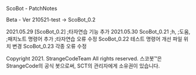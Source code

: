 ScoBot - PatchNotes

Beta - Ver 210521-test -> ScoBot_0.2

2021.05.29
[ScoBot_0.2]
;타자연습 기능 추가
2021.05.30
ScoBot_0.21
;h, ;도움, ;패치노트 명령어 추가
;타자연습 오류 수정
ScoBot_0.22
테스트 명령어 개선
파일 위치 변경
ScoBot_0.23
각종 오류 수정

Copyright 2021. StrangeCodeTeam All rights reserved.
스코봇™은 StrangeCode의 공식 봇으로써, SCT의 관리자에게 소유권이 있습니다.